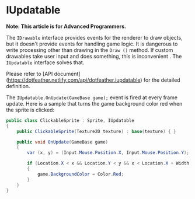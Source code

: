 # IUpdatable

**Note: This article is for Advanced Programmers.**

The `IDrawable` interface provides events for the renderer to draw objects, but it doesn't provide events for handling game logic. It is dangerous to write processing other than drawing in the `Draw ()` method. If custom drawables take user input and does something, this is inconvenient . The `IUpdatable` interface solves that.

Please refer to [API document] (https://dotfeather.netlify.com/api/dotfeather.iupdatable) for the detailed definition.

The `IUpdatable.OnUpdate(GameBase game);` event is fired at every frame update. Here is a sample that turns the game background color red when the sprite is clicked:

```cs
public class ClickableSprite : Sprite, IUpdatable
{
	public ClickableSprite(Texture2D texture) : base(texture) { }

	public void OnUpdate(GameBase game)
	{
		var (x, y) = (Input.Mouse.Position.X, Input.Mouse.Position.Y);

		if (Location.X < x && Location.Y < y && x < Location.X + Width && y < Location.Y + Height && Input.Mouse.IsLeftUp)
		{
			game.BackgroundColor = Color.Red;
		}
	}
}
```
